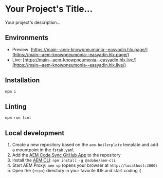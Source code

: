# Your Project's Title...
Your project's description...

## Environments
- Preview: [https://main--aem-knowpneumonia--easyadin.hlx.page/](https://main--aem-knowpneumonia--easyadin.hlx.page/)
- Live: [https://main--aem-knowpneumonia--easyadin.hlx.live/](https://main--aem-knowpneumonia--easyadin.hlx.live/)

## Installation

```sh
npm i
```

## Linting

```sh
npm run lint
```

## Local development

1. Create a new repository based on the `aem-boilerplate` template and add a mountpoint in the `fstab.yaml`
1. Add the [AEM Code Sync GitHub App](https://github.com/apps/aem-code-sync) to the repository
1. Install the [AEM CLI](https://github.com/adobe/helix-cli): `npm install -g @adobe/aem-cli`
1. Start AEM Proxy: `aem up` (opens your browser at `http://localhost:3000`)
1. Open the `{repo}` directory in your favorite IDE and start coding :)
